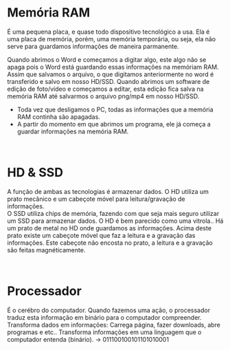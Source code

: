 # Memória RAM
É uma pequena placa, e quase todo dispositivo tecnológico a usa.
Ela é uma placa de memória, porém, uma memória temporária, ou seja, ela não serve para guardamos informações de maneira parmanente. 

Quando abrimos o Word e começamos a digitar algo, este algo não se apaga pois o Word está guardando essas informações na memóriam RAM. 
Assim que salvamos o arquivo, o que digitamos anteriormente no word é transferido e salvo em nosso HD/SSD.
Quando abrimos um software de edição de foto/vídeo e começamos a editar, esta edição fica salva na memória RAM até salvarmos o arquivo png/mp4 em nosso HD/SSD.
- Toda vez que desligamos o PC, todas as informações que a memória RAM continha são apagadas. 
- A partir do momento em que abrimos um programa, ele já começa a guardar informações na memória RAM.

</br>

# HD & SSD
A função de ambas as tecnologias é armazenar dados.
O HD utiliza um prato mecânico e um cabeçote móvel para leitura/gravação de informações.	
O SSD utiliza chips de memória, fazendo com que seja mais seguro utilizar um SSD para armazenar dados. 
O HD é bem parecido como uma vitrola.. Há um prato de metal no HD onde guardamos as informações.
Acima deste prato existe um cabeçote móvel que faz a leitura e a gravação das informações.
Este cabeçote não encosta no prato, a leitura e a gravação são feitas magnéticamente.

</br>

# Processador
É o cerébro do computador. 
Quando fazemos uma ação, o processador traduz esta informação em binário para o computador compreender.  
Transforma dados em informações: Carrega página, fazer downloads, abre programas e etc.. 
Transforma informações em uma linguagem que o computador entenda (binário). 
-> 011100100101101010001

